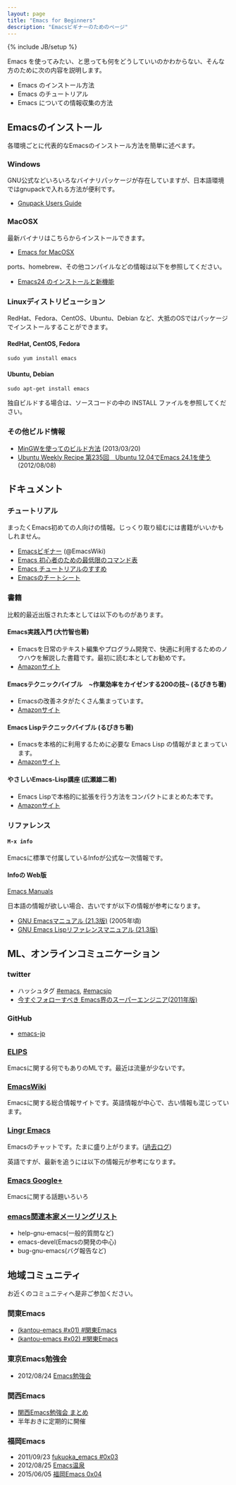 ```yaml
---
layout: page
title: "Emacs for Beginners"
description: "Emacsビギナーのためのページ"
---
```

{% include JB/setup %}

Emacs を使ってみたい、と思っても何をどうしていいのかわからない、そんな方のために次の内容を説明します。

* Emacs のインストール方法
* Emacs のチュートリアル
* Emacs についての情報収集の方法


## Emacsのインストール

各環境ごとに代表的なEmacsのインストール方法を簡単に述べます。

### Windows

GNU公式などいろいろなバイナリパッケージが存在していますが、日本語環境ではgnupackで入れる方法が便利です。

* [Gnupack Users Guide](http://gnupack.sourceforge.jp/docs/latest/UsersGuide.html)

### MacOSX

最新バイナリはこちらからインストールできます。

* [Emacs for MacOSX](http://www.emacsformacosx.com/)

ports、homebrew、その他コンパイルなどの情報は以下を参照してください。

* [Emacs24 のインストールと新機能](http://sakito.jp/emacs/emacs24.html)

### Linuxディストリビューション

RedHat、Fedora、CentOS、Ubuntu、Debian など、大抵のOSではパッケージでインストールすることができます。

#### RedHat, CentOS, Fedora

```
sudo yum install emacs
```

####  Ubuntu, Debian

```
sudo apt-get install emacs
```

独自ビルドする場合は、ソースコードの中の INSTALL ファイルを参照してください。

### その他ビルド情報

* [MinGWを使ってのビルド方法](https://gist.github.com/nakinor/5187609) (2013/03/20)
* [Ubuntu Weekly Recipe 第235回　Ubuntu 12.04でEmacs 24.1を使う](http://gihyo.jp/admin/serial/01/ubuntu-recipe/0235) (2012/08/08)


## ドキュメント

### チュートリアル

まったくEmacs初めての人向けの情報。じっくり取り組むには書籍がいいかもしれません。

* [Emacsビギナー](http://www.emacswiki.org/emacs/Emacs%E3%83%93%E3%82%AE%E3%83%8A%E3%83%BC) (@EmacsWiki)
* [Emacs 初心者のための最低限のコマンド表](http://chalow.net/2007-01-11-1.html)
* [Emacs チュートリアルのすすめ](http://at-aka.blogspot.jp/2007/01/emacs_19.html)
* [Emacsのチートシート](http://d.hatena.ne.jp/desumasu/20080826/1219736924)

### 書籍

比較的最近出版された本としては以下のものがあります。

#### Emacs実践入門 (大竹智也著)

* Emacsを日常のテキスト編集やプログラム開発で、快適に利用するためのノウハウを解説した書籍です。最初に読む本としてお勧めです。
* [Amazonサイト](http://www.amazon.co.jp/dp/4774150029)

####  Emacsテクニックバイブル　~作業効率をカイゼンする200の技~ (るびきち著)

* Emacsの改善ネタがたくさん集まっています。
* [Amazonサイト](http://www.amazon.co.jp/dp/4774143278)

#### Emacs Lispテクニックバイブル (るびきち著)

* Emacsを本格的に利用するために必要な Emacs Lisp の情報がまとまっています。
* [Amazonサイト](http://www.amazon.co.jp/dp/4774148970)

#### やさしいEmacs-Lisp講座 (広瀬雄二著)

* Emacs Lispで本格的に拡張を行う方法をコンパクトにまとめた本です。
* [Amazonサイト](http://www.amazon.co.jp/dp/4877832718)


### リファレンス

#### `M-x info`

Emacsに標準で付属しているInfoが公式な一次情報です。

#### Infoの Web版

[Emacs Manuals](http://www.gnu.org/software/emacs/#Manuals)

日本語の情報が欲しい場合、古いですが以下の情報が参考になります。

* [GNU Emacsマニュアル (21.3版)](http://www.bookshelf.jp/texi/emacs-man/21-3/jp/emacs.html) (2005年頃)
* [GNU Emacs Lispリファレンスマニュアル (21.3版)](http://www.bookshelf.jp/texi/elisp-manual/21-2-8/jp/elisp.html)

## ML、オンラインコミュニケーション

### twitter

* ハッシュタグ [#emacs](https://twitter.com/hashtag/emacs?src=hash), [#emacsjp](https://twitter.com/hashtag/emacsjp?src=hash)
* [今すぐフォローすべき Emacs界のスーパーエンジニア(2011年版)](http://d.hatena.ne.jp/syohex/20111012/1318429372)

### GitHub

- [emacs-jp](https://github.com/emacs-jp)

### [ELIPS](http://www.jpl.org/elips/ELIPS-ML.html)

Emacsに関する何でもありのMLです。最近は流量が少ないです。

### [EmacsWiki](http://www.emacswiki.org/)

Emacsに関する総合情報サイトです。英語情報が中心で、古い情報も混じっています。

### [Lingr Emacs](http://lingr.com/room/emacs)

Emacsのチャットです。たまに盛り上がります。([過去ログ](http://lingr.com/room/emacs/archives))


英語ですが、最新を追うには以下の情報元が参考になります。

### [Emacs Google+](https://plus.google.com/communities/114815898697665598016)

Emacsに関する話題いろいろ

### [emacs関連本家メーリングリスト](http://savannah.gnu.org/mail/?group_id=40)

* help-gnu-emacs(一般的質問など)
* emacs-devel(Emacsの開発の中心)
* bug-gnu-emacs(バグ報告など)

## 地域コミュニティ

お近くのコミュニティへ是非ご参加ください。

### 関東Emacs
* [(kantou-emacs #x01) #関東Emacs](https://atnd.org/events/54734)
* [(kantou-emacs #x02) #関東Emacs](https://atnd.org/events/63979)

### 東京Emacs勉強会
* 2012/08/24 [Emacs勉強会](http://shibuya.doorkeeper.jp/events/1615)

### 関西Emacs
* [関西Emacs勉強会 まとめ](http://peccu.sytes.net/ke/)
* 半年おきに定期的に開催

### 福岡Emacs
* 2011/09/23 [fukuoka_emacs #0x03](http://atnd.org/events/19653)
* 2012/08/25 [Emacs温泉](http://d.hatena.ne.jp/kiwanami/20120827/1346092543)
* 2015/06/05 [福岡Emacs 0x04](http://fukuoka-emacs.connpass.com/event/15117/)
